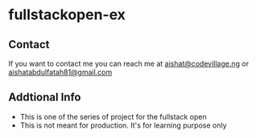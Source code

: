 # fullstackopen-ex

## Contact
If you want to contact me you can reach me at aishat@codevillage.ng or aishatabdulfatah81@gmail.com

## Addtional Info
- This is one of the series of project for the fullstack open 
- This is not meant for production. It's for learning purpose only 
